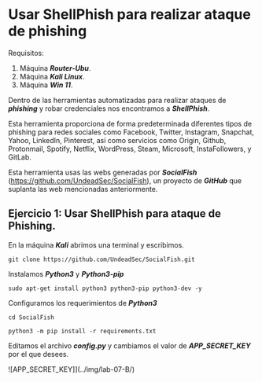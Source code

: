 #  Usar ShellPhish para realizar ataque de phishing
   
  
Requisitos:
1. Máquina ***Router-Ubu***.
2. Máquina ***Kali Linux***.
3. Máquina ***Win 11***.


Dentro de las herramientas automatizadas para realizar ataques de ***phishing*** y robar credenciales nos encontramos a ***ShellPhish***.

Esta herramienta proporciona de forma predeterminada diferentes tipos de phishing para redes sociales como Facebook, Twitter, Instagram, Snapchat, Yahoo, LinkedIn, Pinterest, así como servicios como Origin, Github, Protonmail, Spotify, Netflix, WordPress, Steam, Microsoft, InstaFollowers, y GitLab.

Esta herramienta usas las webs generadas por ***SocialFish*** (https://github.com/UndeadSec/SocialFish), un proyecto de ***GitHub*** que suplanta las web mencionadas anteriormente.



## Ejercicio 1: Usar ShellPhish para ataque de Phishing.

En la máquina ***Kali*** abrimos una terminal y escribimos.
```
git clone https://github.com/UndeadSec/SocialFish.git
```

Instalamos ***Python3*** y ***Python3-pip***
```
sudo apt-get install python3 python3-pip python3-dev -y
```

Configuramos los requerimientos de ***Python3***
```
cd SocialFish

python3 -m pip install -r requirements.txt
```

Editamos el archivo ***config.py*** y cambiamos el valor de ***APP_SECRET_KEY*** por el que desees.


![APP_SECRET_KEY]](../img/lab-07-B/)

